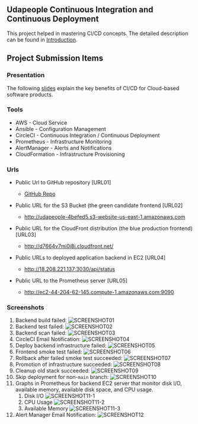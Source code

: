 ## Udapeople Continuous Integration and Continuous Deployment

This project helped in mastering CI/CD concepts. The detailed description can be found in [Introduction](./Instructions.md).

## Project Submission Items
### Presentation
The following [slides](https://github.com/mayurwaB/udacity-cloud-devops-projects/blob/main/cloud-devops-ci-cd-udapeople/instructions/presentation.pdf) explain the key benefits of CI/CD for Cloud-based software products.

### Tools
- AWS - Cloud Service
- Ansible - Configuration Management
- CircleCI - Continuous Integration / Continuous Deployment
- Prometheus - Infrastructure Monitoring
- AlertManager - Alerts and Notifications
- CloudFormation - Infrastructure Provisioning

### Urls
- Public Url to GitHub repository [URL01]
  - [GitHub Repo](https://github.com/mayurwaB/udacity-cloud-devops-projects/edit/main/cloud-devops-ci-cd-udapeople/)

- Public URL for the S3 Bucket (the green candidate frontend [URL02]
  - http://udapeople-4befed5.s3-website-us-east-1.amazonaws.com 

- Public URL for the CloudFront distribution (the blue production frontend) [URL03]
  - http://d7664v7mi0i8i.cloudfront.net/

- Public URLs to deployed application backend in EC2 [URL04]
  - http://18.208.221.137:3030/api/status

- Public URL to the Prometheus server [URL05]
  - http://ec2-44-204-62-145.compute-1.amazonaws.com:9090

### Screenshots
1. Backend build failed: ![SCREENSHOT01](instructions/screenshots/[SCREENSHOT01].png)
2. Backend test failed: ![SCREENSHOT02](instructions/screenshots/[SCREENSHOT02].png)
3. Backend scan failed: ![SCREENSHOT03](instructions/screenshots/[SCREENSHOT03].png)
4. CircleCI Email Notification: ![SCREENSHOT04](instructions/screenshots/[SCREENSHOT04].png)
5. Deploy backend infrastructure failed: ![SCREENSHOT05](instructions/screenshots/[SCREENSHOT05].png)
6. Frontend smoke test failed: ![SCREENSHOT06](instructions/screenshots/[SCREENSHOT06].png)
7. Rollback after failed smoke test succeeded: ![SCREENSHOT07](instructions/screenshots/[SCREENSHOT07].png)
8. Promotion of infrastructure succeeded: ![SCREENSHOT08](instructions/screenshots/[SCREENSHOT08].png)
9. Cleanup old stack succeeded: ![SCREENSHOT09](instructions/screenshots/[SCREENSHOT09].png)
10. Skip deployment for non-`main` branch: ![SCREENSHOT10](instructions/screenshots/[SCREENSHOT10].png)
11. Graphs in Prometheus for backend EC2 server that monitor disk I/O, available memory, available disk space, and CPU usage.
    1. Disk I/O ![SCREENSHOT11-1](instructions/screenshots/[SCREENSHOT11-1].png)
    2. CPU Usage ![SCREENSHOT11-2](instructions/screenshots/[SCREENSHOT11-2].png)
    3. Available Memory ![SCREENSHOT11-3](instructions/screenshots/[SCREENSHOT11-3].png)
12. Alert Manager Email Notification: ![SCREENSHOT12](instructions/screenshots/[SCREENSHOT12].png)
